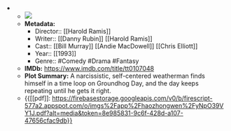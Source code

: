 - 
    - ![](https://m.media-amazon.com/images/M/MV5BZWIxNzM5YzQtY2FmMS00Yjc3LWI1ZjUtNGVjMjMzZTIxZTIxXkEyXkFqcGdeQXVyNjU0OTQ0OTY@._V1_SX300.jpg)  
    - **Metadata:**
        - Director:: [[Harold Ramis]]
        - Writer:: [[Danny Rubin]] [[Harold Ramis]]
        - Cast:: [[Bill Murray]] [[Andie MacDowell]] [[Chris Elliott]]
        - Year:: [[1993]]
        - Genre:: #Comedy #Drama #Fantasy
    - **IMDb:** https://www.imdb.com/title/tt0107048
    - **Plot Summary:** A narcissistic, self-centered weatherman finds himself in a time loop on Groundhog Day, and the day keeps repeating until he gets it right.
    - {{[[pdf]]: https://firebasestorage.googleapis.com/v0/b/firescript-577a2.appspot.com/o/imgs%2Fapp%2Fhaozhongwen%2FyNpO39VY1J.pdf?alt=media&token=8e985831-9c6f-428d-a107-47656cfac9db}}
